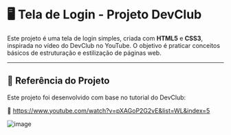 # 🖥️ Tela de Login - Projeto DevClub

Este projeto é uma tela de login simples, criada com **HTML5** e **CSS3**, inspirada no vídeo do DevClub no YouTube. O objetivo é praticar conceitos básicos de estruturação e estilização de páginas web.

---

## 🎥 **Referência do Projeto**

Este projeto foi desenvolvido com base no tutorial do DevClub:

🔗 https://www.youtube.com/watch?v=pXAGoP2G2vE&list=WL&index=5

![image](https://github.com/user-attachments/assets/51581a49-4996-42ad-b3a1-a8f53d1e72fc)

